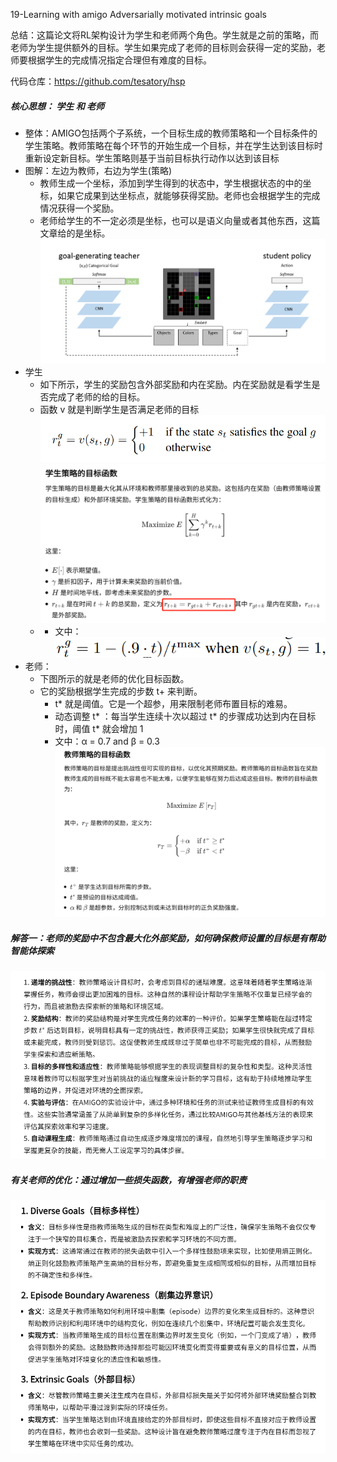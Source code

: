 19-Learning with amigo Adversarially motivated intrinsic goals

总结：这篇论文将RL架构设计为学生和老师两个角色。学生就是之前的策略，而老师为学生提供额外的目标。学生如果完成了老师的目标则会获得一定的奖励，老师要根据学生的完成情况指定合理但有难度的目标。

代码仓库：https://github.com/tesatory/hsp

##### 核心思想： 学生 和 老师
- 整体：AMIGO包括两个子系统，一个目标生成的教师策略和一个目标条件的学生策略。教师策略在每个环节的开始生成一个目标，并在学生达到该目标时重新设定新目标。学生策略则基于当前目标执行动作以达到该目标
- 图解：左边为教师，右边为学生(策略)
    - 教师生成一个坐标，添加到学生得到的状态中，学生根据状态的中的坐标，如果它成果到达坐标点，就能够获得奖励。老师也会根据学生的完成情况获得一个奖励。
    - 老师给学生的不一定必须是坐标，也可以是语义向量或者其他东西，这篇文章给的是坐标。
![alt text](image-90.png)
- 学生
    - 如下所示，学生的奖励包含外部奖励和内在奖励。内在奖励就是看学生是否完成了老师的给的目标。
    - 函数 v 就是判断学生是否满足老师的目标
    ![alt text](image-92.png)
    ![alt text](image-91.png)
    - - 文中：![alt text](image-94.png)
- 老师：
    - 下图所示的就是老师的优化目标函数。
    - 它的奖励根据学生完成的步数 t+ 来判断。
        - t* 就是阈值。它是一个超参，用来限制老师布置目标的难易。
        - 动态调整 t* ：每当学生连续十次以超过 t* 的步骤成功达到内在目标时，阈值 t* 就会增加 1
        - 文中：α = 0.7 and β = 0.3
    ![alt text](image-93.png)

##### 解答一：老师的奖励中不包含最大化外部奖励，如何确保教师设置的目标是有帮助智能体探索
![alt text](image-95.png)

##### 有关老师的优化：通过增加一些损失函数，有增强老师的职责
![alt text](image-96.png)
